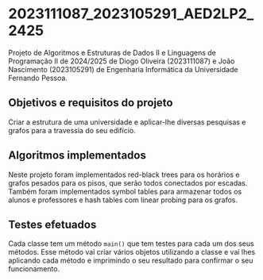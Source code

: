 # 2023111087_2023105291_AED2LP2_2425

Projeto de Algoritmos e Estruturas de Dados II e Linguagens de Programação II de 2024/2025 de Diogo Oliveira (2023111087) e João Nascimento (2023105291) de Engenharia Informática da Universidade Fernando Pessoa.

## Objetivos e requisitos do projeto

Criar a estrutura de uma universidade e aplicar-lhe diversas pesquisas e grafos para a travessia do seu edifício.

## Algoritmos implementados

Neste projeto foram implementados red-black trees para os horários e grafos pesados para os pisos, que serão todos conectados por escadas. Também foram implementados symbol tables para armazenar todos os alunos e professores e hash tables com linear probing para os grafos.

## Testes efetuados

Cada classe tem um método `main()` que tem testes para cada um dos seus métodos. Esse método vai criar vários objetos utilizando a classe e vai lhes aplicando cada método e imprimindo o seu resultado para confirmar o seu funcionamento.